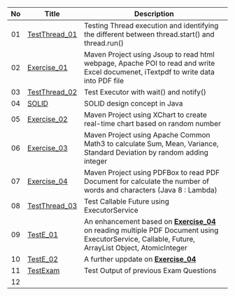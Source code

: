 | No | Title | Description |
|:-----:|-----|-----|
| 01 | [TestThread_01](https://github.com/NgZhengYi/245278_STIW3054_A181/tree/master/TestThread_01) | Testing Thread execution and identifying the different between thread.start() and thread.run()  |
| 02 | [Exercise_01](https://github.com/NgZhengYi/245278_STIW3054_A181/tree/master/Exercise_01) | Maven Project using Jsoup to read html webpage, Apache POI to read and write Excel documenet, iTextpdf to write data into PDF file |
| 03 | [TestThread_02](https://github.com/NgZhengYi/245278_STIW3054_A181/tree/master/TestThread_02) | Test Executor with wait() and notify() |
| 04 | [SOLID](https://github.com/NgZhengYi/245278_STIW3054_A181/tree/master/SOLID) | SOLID design concept in Java |
| 05 | [Exercise_02](https://github.com/NgZhengYi/245278_STIW3054_A181/tree/master/Exercise_02) | Maven Project using XChart to create real-time chart based on random number |
| 06 | [Exercise_03](https://github.com/NgZhengYi/245278_STIW3054_A181/tree/master/Exercise_03) | Maven Project using Apache Common Math3 to calculate Sum, Mean, Variance, Standard Deviation by random adding integer |
| 07 | [Exercise_04](https://github.com/NgZhengYi/245278_STIW3054_A181/tree/master/Exercise_04) | Maven Project using PDFBox to read PDF Document for calculate the number of words and characters (Java 8 : Lambda) |
| 08 | [TestThread_03](https://github.com/NgZhengYi/245278_STIW3054_A181/tree/master/TestThread_03) | Test Callable Future using ExecutorService |
| 09 | [TestE_01](https://github.com/NgZhengYi/245278_STIW3054_A181/tree/master/TestE_01) | An enhancement based on **[Exercise_04](https://github.com/NgZhengYi/245278_STIW3054_A181/tree/master/Exercise_04)** on reading multiple PDF Document using ExecutorService, Callable, Future, ArrayList Object, AtomicInteger |
| 10 | [TestE_02](https://github.com/NgZhengYi/245278_STIW3054_A181/tree/master/TestE_02) | A further uppdate on **[Exercise_04](https://github.com/NgZhengYi/245278_STIW3054_A181/tree/master/Exercise_04)**  |
| 11 | [TestExam](https://github.com/NgZhengYi/245278_STIW3054_A181/tree/master/TestExam) | Test Output of previous Exam Questions |
| 12 |  |   |
